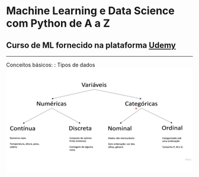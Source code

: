 # Machine Learning e Data Science com Python de A a Z

## Curso de ML fornecido na plataforma [Udemy][def]

******

Conceitos básicos:
: Tipos de dados
![Tipos de dados](/data/assets/tipo_de_dados.png)

[def]: https://www.udemy.com/course/machine-learning-e-data-science-com-python-y/?couponCode=JUST4U02223
